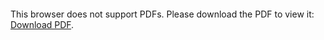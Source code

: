 <object data="christ-in-song/CIS1908pdfs/862.pdf" type="application/pdf" width="100%" height="1024px">
    <embed src="christ-in-song/CIS1908pdfs/862.pdf">
        <p>This browser does not support PDFs. Please download the PDF to view it: <a href="christ-in-song/CIS1908pdfs/862.pdf">Download PDF</a>.</p>
    </embed>
</object>
